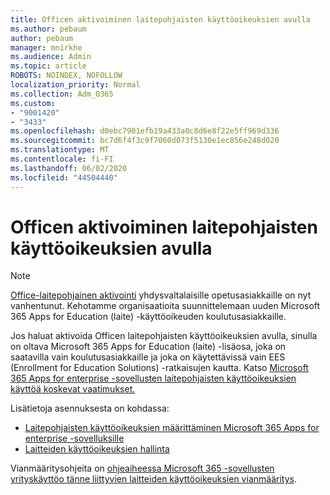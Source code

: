 ```yaml
---
title: Officen aktivoiminen laitepohjaisten käyttöoikeuksien avulla
ms.author: pebaum
author: pebaum
manager: mnirkhe
ms.audience: Admin
ms.topic: article
ROBOTS: NOINDEX, NOFOLLOW
localization_priority: Normal
ms.collection: Adm_O365
ms.custom:
- "9001420"
- "3433"
ms.openlocfilehash: d0ebc7901efb19a433a0c8d6e8f22e5ff969d336
ms.sourcegitcommit: bc7d6f4f3c9f7060d073f5130e1ec856e248d020
ms.translationtype: MT
ms.contentlocale: fi-FI
ms.lasthandoff: 06/02/2020
ms.locfileid: "44504440"
---
```

# <a name="activating-office-using-device-based-licensing"></a>Officen aktivoiminen laitepohjaisten käyttöoikeuksien avulla

> [!NOTE]
> [Office-laitepohjainen aktivointi](https://aka.ms/officedba) yhdysvaltalaisille opetusasiakkaille on nyt vanhentunut. Kehotamme organisaatioita suunnittelemaan uuden Microsoft 365 Apps for Education (laite) -käyttöoikeuden koulutusasiakkaille.

Jos haluat aktivoida Officen laitepohjaisten käyttöoikeuksien avulla, sinulla on oltava Microsoft 365 Apps for Education (laite) -lisäosa, joka on saatavilla vain koulutusasiakkaille ja joka on käytettävissä vain EES (Enrollment for Education Solutions) -ratkaisujen kautta. Katso [Microsoft 365 Apps for enterprise -sovellusten laitepohjaisten käyttöoikeuksien käyttöä koskevat vaatimukset.](https://docs.microsoft.com/deployoffice/device-based-licensing#requirements-for-using-device-based-licensing-for-microsoft-365-apps-for-enterprise)


Lisätietoja asennuksesta on kohdassa:

- [Laitepohjaisten käyttöoikeuksien määrittäminen Microsoft 365 Apps for enterprise -sovelluksille](https://docs.microsoft.com/deployoffice/device-based-licensing#steps-to-configure-device-based-licensing-for-microsoft-365-apps-for-enterprise)
- [Laitteiden käyttöoikeuksien hallinta](https://docs.microsoft.com/microsoft-365/admin/misc/manage-licenses-for-devices)

Vianmääritysohjeita on [ohjeaiheessa Microsoft 365 -sovellusten yrityskäyttöo tänne liittyvien laitteiden käyttöoikeuksien vianmääritys](https://docs.microsoft.com/deployoffice/device-based-licensing#troubleshoot-device-based-licensing-for-microsoft-365-apps-for-enterprise).
